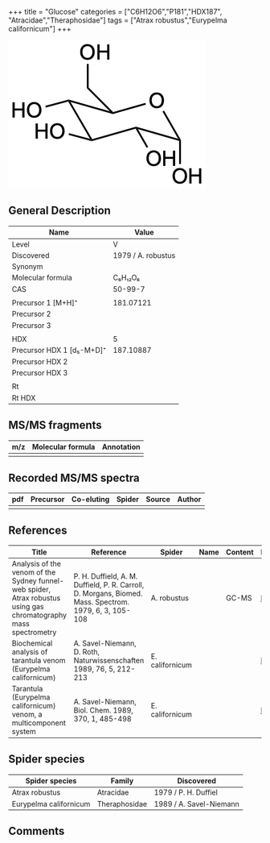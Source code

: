 +++
title = "Glucose"
categories = ["C6H12O6","P181","HDX187",
"Atracidae","Theraphosidae"]
tags = ["Atrax robustus","Eurypelma californicum"]
+++

![](/img/Glucose.png)

## General Description

| Name                      | Value              |
|---------------------------|--------------------|
| Level                     | V                  |
| Discovered                | 1979 / A. robustus |
| Synonym                   |                    |
| Molecular formula         | C₆H₁₂O₆            |
| CAS                       | 50-99-7            |
|                           |                    |
| Precursor 1 [M+H]⁺        | 181.07121          |
| Precursor 2               |                    |
| Precursor 3               |                    |
|                           |                    |
| HDX                       | 5                  |
| Precursor HDX 1 [d₅-M+D]⁺ | 187.10887          |
| Precursor HDX 2           |                    |
| Precursor HDX 3           |                    |
|                           |                    |
| Rt                        |                    |
| Rt HDX                    |                    |

## MS/MS fragments

| m/z | Molecular formula | Annotation |
|-----|-------------------|------------|
|     |                   |            |

## Recorded MS/MS spectra

| pdf | Precursor | Co-eluting | Spider | Source | Author |
|-----|-----------|------------|--------|--------|--------|
|     |           |            |        |        |        |

## References

| Title                                                                                                            | Reference                                                                                              | Spider          | Name | Content | Link                                                 |
|------------------------------------------------------------------------------------------------------------------|--------------------------------------------------------------------------------------------------------|-----------------|------|---------|------------------------------------------------------|
| Analysis of the venom of the Sydney funnel-web spider, Atrax robustus using gas chromatography mass spectrometry | P. H. Duffield, A. M. Duffield, P. R. Carroll, D. Morgans, Biomed. Mass. Spectrom. 1979, 6, 3, 105-108 | A. robustus     |      | GC-MS   | [Link](https://doi.org/10.1002/bms.1200060305)               |
| Biochemical analysis of tarantula venom (Eurypelma californicum)                                                 | A. Savel-Niemann, D. Roth, Naturwissenschaften 1989, 76, 5, 212-213                                    | E. californicum |      |         | [Link](https://link.springer.com/article/10.1007/BF00627688) |
| Tarantula (Eurypelma californicum) venom, a multicomponent system                                                | A. Savel-Niemann, Biol. Chem. 1989, 370, 1, 485-498                                                    | E. californicum |      |         | [Link](https://doi.org/10.1515/bchm3.1989.370.1.485)         |

## Spider species

| Spider species         | Family        | Discovered              |
|------------------------|---------------|-------------------------|
| Atrax robustus         | Atracidae     | 1979 / P. H. Duffiel    |
| Eurypelma californicum | Theraphosidae | 1989 / A. Savel-Niemann |

## Comments